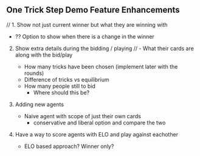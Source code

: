 ## One Trick Step Demo Feature Enhancements
// 1. Show not just current winner but what they are winning with
- ?? Option to show when there is a change in the winner

2. Show extra details during the bidding / playing 
    // - What their cards are along with the bid/play
    - How many tricks have been chosen (implement later with the rounds)
    - Difference of tricks vs equilibrium
    - How many people still to bid
        - Where should this be?

3. Adding new agents
    - Naive agent with scope of just their own cards
        - conservative and liberal option and compare the two

4. Have a way to score agents with ELO and play against eachother
    - ELO based approach? Winner only?